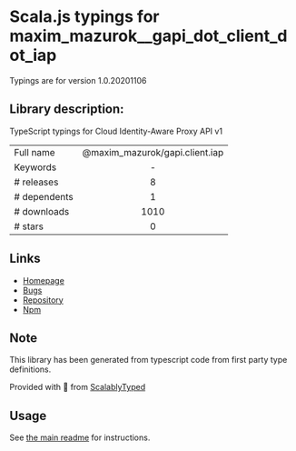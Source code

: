 
# Scala.js typings for maxim_mazurok__gapi_dot_client_dot_iap

Typings are for version 1.0.20201106

## Library description:
TypeScript typings for Cloud Identity-Aware Proxy API v1

|                    |                 |
| ------------------ | :-------------: |
| Full name          | @maxim_mazurok/gapi.client.iap |
| Keywords           | - |
| # releases         | 8 |
| # dependents       | 1 |
| # downloads        | 1010 |
| # stars            | 0 |

## Links
- [Homepage](https://github.com/Maxim-Mazurok/google-api-typings-generator#readme)
- [Bugs](https://github.com/Maxim-Mazurok/google-api-typings-generator/issues)
- [Repository](https://github.com/Maxim-Mazurok/google-api-typings-generator)
- [Npm](https://www.npmjs.com/package/%40maxim_mazurok%2Fgapi.client.iap)
    


## Note
This library has been generated from typescript code from first party type definitions.

Provided with :purple_heart: from [ScalablyTyped](https://github.com/oyvindberg/ScalablyTyped)

## Usage
See [the main readme](../../readme.md) for instructions.


